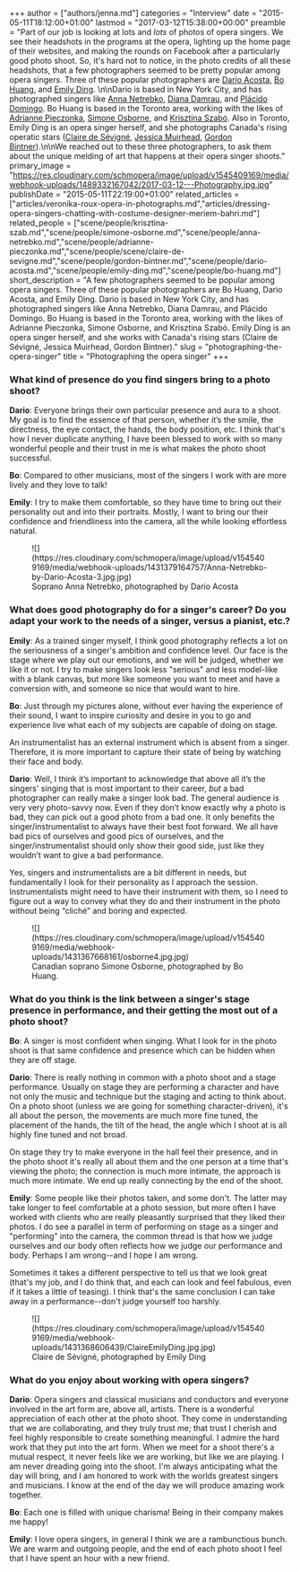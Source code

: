 +++
author = ["authors/jenna.md"]
categories = "Interview"
date = "2015-05-11T18:12:00+01:00"
lastmod = "2017-03-12T15:38:00+00:00"
preamble = "Part of our job is looking at lots and *lots* of photos of opera singers. We see their headshots in the programs at the opera, lighting up the home page of their websites, and making the rounds on Facebook after a particularly good photo shoot. So, it's hard not to notice, in the photo credits of all these headshots, that a few photographers seemed to be pretty popular among opera singers. Three of these popular photographers are [Dario Acosta](http://www.darioacosta.com/), [Bo Huang](http://www.bohuang.ca/), and [Emily Ding](http://www.emilydingphotography.com/). \n\nDario is based in New York City, and has photographed singers like [Anna Netrebko](/scene/people/anna-netrebko/), [Diana Damrau](/scene/people/diana-damrau/), and [Plácido Domingo](/scene/people/placido-domingo/). Bo Huang is based in the Toronto area, working with the likes of [Adrianne Pieczonka](/scene/people/adrianne-pieczonka/), [Simone Osborne](/scene/people/simone-osborne/), and [Krisztina Szabó](/scene/people/krisztina-szabo/). Also in Toronto, Emily Ding is an opera singer herself, and she photographs Canada's rising operatic stars ([Claire de Sévigné](/scene/people/claire-de-sevigne/), [Jessica Muirhead](/scene/people/jessica-muirhead/), [Gordon Bintner](/scene/people/gordon-bintner/)).\n\nWe reached out to these three photographers, to ask them about the unique melding of art that happens at their opera singer shoots."
primary_image = "https://res.cloudinary.com/schmopera/image/upload/v1545409169/media/webhook-uploads/1489332167042/2017-03-12---Photography.jpg.jpg"
publishDate = "2015-05-11T22:19:00+01:00"
related_articles = ["articles/veronika-roux-opera-in-photographs.md","articles/dressing-opera-singers-chatting-with-costume-designer-meriem-bahri.md"]
related_people = ["scene/people/krisztina-szab.md","scene/people/simone-osborne.md","scene/people/anna-netrebko.md","scene/people/adrianne-pieczonka.md","scene/people/scene/claire-de-sevigne.md","scene/people/gordon-bintner.md","scene/people/dario-acosta.md","scene/people/emily-ding.md","scene/people/bo-huang.md"]
short_description = "A few photographers seemed to be popular among opera singers. Three of these popular photographers are Bo Huang, Dario Acosta, and Emily Ding. Dario is based in New York City, and has photographed singers like Anna Netrebko, Diana Damrau, and Plácido Domingo. Bo Huang is based in the Toronto area, working with the likes of Adrianne Pieczonka, Simone Osborne, and Krisztina Szabó. Emily Ding is an opera singer herself, and she works with Canada&#039;s rising stars (Claire de Sévigné, Jessica Muirhead, Gordon Bintner)."
slug = "photographing-the-opera-singer"
title = "Photographing the opera singer"
+++

### What kind of presence do you find singers bring to a photo shoot? 

**Dario**: Everyone brings their own particular presence and aura to a shoot. My goal is to find the essence of that person, whether it’s the smile, the directness, the eye contact, the hands, the body position, etc. I think that's how I never duplicate anything, I have been blessed to work with so many wonderful people and their trust in me is what makes the photo shoot successful.

**Bo**: Compared to other musicians, most of the singers I work with are more lively and they love to talk!

**Emily**: I try to make them comfortable, so they have time to bring out their personality out and into their portraits. Mostly, I want to bring our their confidence and friendliness into the camera, all the while looking effortless natural. 

<figure data-type="image">
![](https://res.cloudinary.com/schmopera/image/upload/v1545409169/media/webhook-uploads/1431379164757/Anna-Netrebko-by-Dario-Acosta-3.jpg.jpg)
<figcaption>Soprano Anna Netrebko, photographed by Dario Acosta</figcaption>
</figure>

### What does good photography do for a singer's career? Do you adapt your work to the needs of a singer, versus a pianist, etc.? 

**Emily**: As a trained singer myself, I think good photography reflects a lot on the seriousness of a singer's ambition and confidence level. Our face is the stage where we play out our emotions, and we will be judged, whether we like it or not. I try to make singers look less "serious" and less model-like with a blank canvas, but more like someone you want to meet and have a conversion with, and someone so nice that would want to hire.
 
**Bo**: Just through my pictures alone, without ever having the experience of their sound, I want to inspire curiosity and desire in you to go and experience live what each of my subjects are capable of doing on stage.
 
An instrumentalist has an external instrument which is absent from a singer. Therefore, it is more important to capture their state of being by watching their face and body.

**Dario**: Well, I think it’s important to acknowledge that above all it’s the singers' singing that is most important to their career, *but* a bad photographer can really make a singer look bad. The general audience is very very photo-savvy now. Even if they don’t know exactly why a photo is bad, they can pick out a good photo from a bad one. It only benefits the singer/instrumentalist to always have their best foot forward. We all have bad pics of ourselves and good pics of ourselves, and the singer/instrumentalist should only show their good side, just like they wouldn’t want to give a bad performance. 

Yes, singers and instrumentalists are a bit different in needs, but fundamentally I look for their personality as I approach the session. Instrumentalists might need to have their instrument with them, so I need to figure out a way to convey what they do and their instrument in the photo without being “cliché” and boring and expected. 

<figure data-type="image">
![](https://res.cloudinary.com/schmopera/image/upload/v1545409169/media/webhook-uploads/1431367668161/osborne4.jpg.jpg)
<figcaption> Canadian soprano Simone Osborne, photographed by Bo Huang.</figcaption>
</figure>

### What do you think is the link between a singer's stage presence in performance, and their getting the most out of a photo shoot?

**Bo**: A singer is most confident when singing. What I look for in the photo shoot is that same confidence and presence which can be hidden when they are off stage.

**Dario**: There is really nothing in common with a photo shoot and a stage performance. Usually on stage they are performing a character and have not only the music and technique but the staging and acting to think about. On a photo shoot (unless we are going for something character-driven), it's all about the person, the movements are much more fine tuned, the placement of the hands, the tilt of the head, the angle which I shoot at is all highly fine tuned and not broad. 

On stage they try to make everyone in the hall feel their presence, and in the photo shoot it's really all about them and the one person at a time that's viewing the photo; the connection is much more intimate, the approach is much more intimate. We end up really connecting by the end of the shoot. 

**Emily**: Some people like their photos taken, and some don't. The latter may take longer to feel comfortable at a photo session, but more often I have worked with clients who are really pleasantly surprised that they liked their photos. I do see a parallel in term of performing on stage as a singer and "performing" into the camera, the common thread is that how we judge ourselves and our body often reflects how we judge our performance and body. Perhaps I am wrong--and I hope I am wrong. 

Sometimes it takes a different perspective to tell us that we look great (that's my job, and I do think that, and each can look and feel fabulous, even if it takes a little of teasing). I think that's the same conclusion I can take away in a performance--don't judge yourself too harshly. 

<figure data-type="image">
![](https://res.cloudinary.com/schmopera/image/upload/v1545409169/media/webhook-uploads/1431368606439/ClaireEmilyDing.jpg.jpg)
<figcaption>Claire de Sévigné, photographed by Emily Ding</figcaption>
</figure>

### What do you enjoy about working with opera singers? 

**Dario**: Opera singers and classical musicians and conductors and everyone involved in the art form are, above all, artists. There is a wonderful appreciation of each other at the photo shoot. They come in understanding that we are collaborating, and they truly trust me; that trust I cherish and feel highly responsible to create something meaningful. I admire the hard work that they put into the art form. When we meet for a shoot there's a mutual respect, it never feels like we are working, but like we are playing. I am never dreading going into the shoot. I'm always anticipating what the day will bring, and I am honored to work with the worlds greatest singers and musicians. I know at the end of the day we will produce amazing work together. 

**Bo**: Each one is filled with unique charisma! Being in their company makes me happy!

**Emily**: I love opera singers, in general I think we are a rambunctious bunch. We are warm and outgoing people, and the end of each photo shoot I feel that I have spent an hour with a new friend. 

